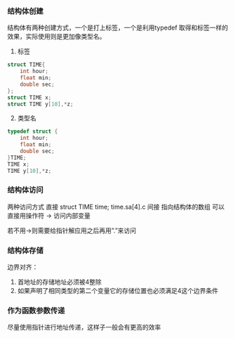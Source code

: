 ###  结构体创建
结构体有两种创建方式，一个是打上标签，一个是利用typedef 取得和标签一样的效果，实际使用则是更加像类型名。
1. 标签
```c
struct TIME{
	int hour;
	float min;
	double sec;
};
struct TIME x;
struct TIME y[10],*z;
```
2. 类型名
```c
typedef struct {
	int hour;
	float min;
	double sec;
}TIME;
TIME x;
TIME y[10],*z;
```
### 结构体访问
两种访问方式
直接 
struct TIME time;
time.sa[4].c
间接
指向结构体的数组 可以直接用操作符 -> 访问内部变量

若不用->则需要给指针解应用之后再用”.”来访问

### 结构体存储
边界对齐：
1. 首地址的存储地址必须被4整除
2. 如果声明了相同类型的第二个变量它的存储位置也必须满足4这个边界条件

### 作为函数参数传递
尽量使用指针进行地址传递，这样子一般会有更高的效率



